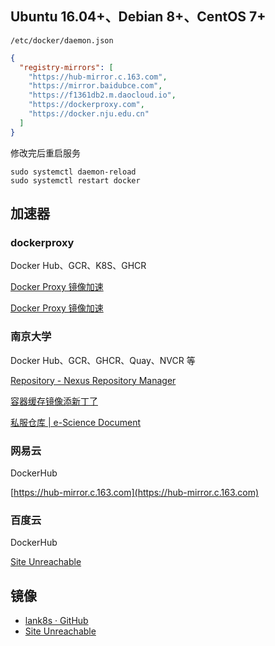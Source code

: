 
## Ubuntu 16.04+、Debian 8+、CentOS 7+

`/etc/docker/daemon.json`

```json
{
  "registry-mirrors": [
    "https://hub-mirror.c.163.com",
    "https://mirror.baidubce.com",
    "https://f1361db2.m.daocloud.io",
    "https://dockerproxy.com",
    "https://docker.nju.edu.cn"
  ]
}
```

修改完后重启服务

```shell
sudo systemctl daemon-reload
sudo systemctl restart docker
```


## 加速器

### dockerproxy

Docker Hub、GCR、K8S、GHCR

[Docker Proxy 镜像加速](https://dockerproxy.com/)

[Docker Proxy 镜像加速](https://dockerproxy.com/docs)

### 南京大学

Docker Hub、GCR、GHCR、Quay、NVCR 等

[Repository - Nexus Repository Manager](https://docker.nju.edu.cn)

[容器缓存镜像添新丁了](https://sci.nju.edu.cn/9e/05/c30384a564741/page.htm)

[私服仓库 | e-Science Document](https://doc.nju.edu.cn/books/35f4a)

### 网易云

DockerHub

[https://hub-mirror.c.163.com](https://hub-mirror.c.163.com)


### 百度云

DockerHub

[Site Unreachable](https://mirror.baidubce.com)



## 镜像

- [lank8s · GitHub](https://github.com/lank8s)
- [Site Unreachable](https://atomhub.openatom.cn/)